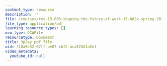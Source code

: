 ```yaml
---
content_type: resource
description: ''
file: /courses/res-15-003-shaping-the-future-of-work-15-662x-spring-2016/f18a9e3267ffbe87cbf2aca523d1a5e1_5eKqzY-dyxQ.pdf
file_type: application/pdf
learning_resource_types: []
ocw_type: OCWFile
resourcetype: Document
title: 3play pdf file
uid: f18a9e32-67ff-be87-cbf2-aca523d1a5e1
video_metadata:
  youtube_id: null
---
```

